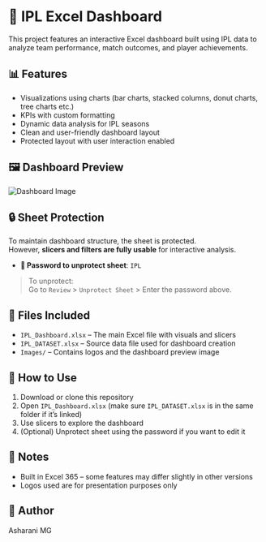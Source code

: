 # 🏏 IPL Excel Dashboard

This project features an interactive Excel dashboard built using IPL data to analyze team performance, match outcomes, and player achievements.

## 📊 Features

- Visualizations using charts (bar charts, stacked columns, donut charts, tree charts etc.)  
- KPIs with custom formatting 
- Dynamic data analysis for IPL seasons  
- Clean and user-friendly dashboard layout 
- Protected layout with user interaction enabled

## 🖼️ Dashboard Preview

![Dashboard Image](https://github.com/ASHARANI-MG/EXCEL-PROJECTS/blob/main/DASHBOARD.png?raw=true)

## 🔒 Sheet Protection

To maintain dashboard structure, the sheet is protected.  
However, **slicers and filters are fully usable** for interactive analysis.

- **🔑 Password to unprotect sheet**: `IPL`

> To unprotect:  
> Go to `Review` > `Unprotect Sheet` > Enter the password above.

## 📁 Files Included

- `IPL_Dashboard.xlsx` – The main Excel file with visuals and slicers
- `IPL_DATASET.xlsx` – Source data file used for dashboard creation
- `Images/` – Contains logos and the dashboard preview image

## 🚀 How to Use

1. Download or clone this repository
2. Open `IPL_Dashboard.xlsx` (make sure `IPL_DATASET.xlsx` is in the same folder if it’s linked)
3. Use slicers to explore the dashboard
4. (Optional) Unprotect sheet using the password if you want to edit it

## 📌 Notes

- Built in Excel 365 – some features may differ slightly in other versions
- Logos used are for presentation purposes only

## 👤 Author

Asharani MG  


